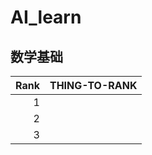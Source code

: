# AI_learn


## 数学基础


| Rank | THING-TO-RANK |
|-----:|---------------|
|     1|               |
|     2|               |
|     3|               |

